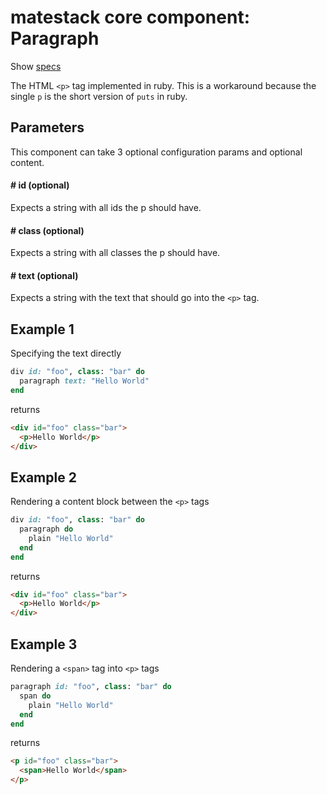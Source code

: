 # matestack core component: Paragraph

Show [specs](../../spec/usage/components/paragraph_spec.rb)

The HTML `<p>` tag implemented in ruby. This is a workaround because the single `p` is the short version of `puts` in ruby.

## Parameters

This component can take 3 optional configuration params and optional content.

#### # id (optional)
Expects a string with all ids the p should have.

#### # class (optional)
Expects a string with all classes the p should have.

#### # text (optional)
Expects a string with the text that should go into the `<p>` tag.

## Example 1
Specifying the text directly

```ruby
div id: "foo", class: "bar" do
  paragraph text: "Hello World"
end
```

returns

```html
<div id="foo" class="bar">
  <p>Hello World</p>
</div>
```

## Example 2
Rendering a content block between the `<p>` tags

```ruby
div id: "foo", class: "bar" do
  paragraph do
    plain "Hello World"
  end
end
```

returns

```html
<div id="foo" class="bar">
  <p>Hello World</p>
</div>
```

## Example 3
Rendering a `<span>` tag into `<p>` tags

```ruby
paragraph id: "foo", class: "bar" do
  span do
    plain "Hello World"
  end
end
```

returns

```html
<p id="foo" class="bar">
  <span>Hello World</span>
</p>
```
